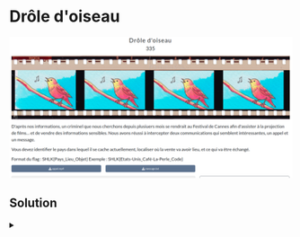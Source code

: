 # Drôle d'oiseau

![chall](challenge.png)

<h2>Solution</h2>

<details>
<summary></summary>

Ce challenge est un mix entre stéganographie et OSINT. La difficulté était surtout de ne pas partir dans tous les sens, et de filtrer les informations inutiles : jour et heure de rencontre, la mention d'un chien, un code étrange pour la date...

On est en présence de deux fichiers : un fichier texte, et... Une vidéo ?? Pour un enregistrement audio, c'est un peu étrange.

Fichier texte
* On commence par le fichier texte. On y trouve un court message... Et beaucoup de "vide".
* On passe le fichier texte dans un outil web pour afficher tous les caractères : [View non-printable unicode characters](https://www.soscisurvey.de/tools/view-chars.php)
* Des espaces et tabulations sont présents à foison. On suppose qu'il s'agit d'un message encodé.
* On commence par tenter des algorithmes de chiffrement, comme on a une sorte de clé (T30-xkc-8M). Rien de concluant.
* Une idée nous vient : et si c'était du morse ? Raté.
* En fait, il s'agissait d'un simple encodage par bits :
  * Pour chaque ligne (visible ou “vide”), on récupère la séquence d'espaces et de tabulations qui se trouve juste avant le retour chariot `CR` `LF`.
  * Les deux à cinq premiers espaces servent seulement à aligner les blocs ; on les supprime. Il reste alors des séquences de 6 à 8 caractères (mélange d’espaces et de tabulations).
  * On adopte la convention : espace ==> 0, tabulation ==> 1.
  * Chaque séquence de 7 bits forme un caractère ASCII (standard “7‑bit US ASCII”).
* On obtient (après réorganisation) le message suivant :
    ```
    Prochain rendez-vous au Lounge Bar pour l'échange des clefs
    ```
* On a donc deux éléments du flag, reste le pays.

Vidéo
* On vérifie les métadonnées, rien de concluant.
* La vidéo semble être un fond blanc constant, pour écarter l'hypothèse d'une image cachée, on extrait l'ensemble des frames : rien.
* Après écoute de la vidéo, on entend un oiseau derrière la voix. Ni une, ni deux, on passe la vidéo dans un outil de reconnaissance d'oiseaux : [BirdNet](https://birdnet.cornell.edu/) (oui oui, pas besoin d'extraire l'audio ni même le découper !)
  * Qui nous donne les possibilités suivantes (par ordre de probabilité) :
    ```
    Psittacula eques
    Sialia Currucoides
    Melanerpes formicivorus
    ...
    ```
* Ce qui nous donne, après des recherches sur Wikipédia, pour les premiers oiseaux :
  * Maurice
  * Etats-Unis
  * Colombie
* C'était bien l'île Maurice. On flag.

Flag : `SHLK{Maurice_Lounge-Bar_Clefs}`

</details>